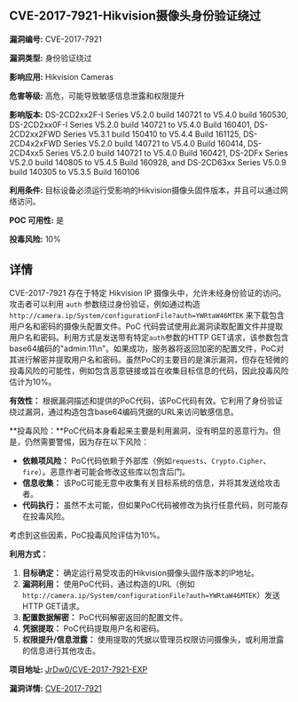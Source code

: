 ## CVE-2017-7921-Hikvision摄像头身份验证绕过

**漏洞编号:** CVE-2017-7921

**漏洞类型:** 身份验证绕过

**影响应用:** Hikvision Cameras

**危害等级:** 高危，可能导致敏感信息泄露和权限提升

**影响版本:** DS-2CD2xx2F-I Series V5.2.0 build 140721 to V5.4.0 build 160530, DS-2CD2xx0F-I Series V5.2.0 build 140721 to V5.4.0 Build 160401, DS-2CD2xx2FWD Series V5.3.1 build 150410 to V5.4.4 Build 161125, DS-2CD4x2xFWD Series V5.2.0 build 140721 to V5.4.0 Build 160414, DS-2CD4xx5 Series V5.2.0 build 140721 to V5.4.0 Build 160421, DS-2DFx Series V5.2.0 build 140805 to V5.4.5 Build 160928, and DS-2CD63xx Series V5.0.9 build 140305 to V5.3.5 Build 160106

**利用条件:** 目标设备必须运行受影响的Hikvision摄像头固件版本，并且可以通过网络访问。

**POC 可用性:** 是

**投毒风险:** 10%

## 详情

CVE-2017-7921 存在于特定 Hikvision IP 摄像头中，允许未经身份验证的访问。攻击者可以利用 `auth` 参数绕过身份验证，例如通过构造 `http://camera.ip/System/configurationFile?auth=YWRtaW46MTEK`  来下载包含用户名和密码的摄像头配置文件。PoC 代码尝试使用此漏洞读取配置文件并提取用户名和密码。利用方式是发送带有特定`auth`参数的HTTP GET请求，该参数包含base64编码的"admin:11\n"。如果成功，服务器将返回加密的配置文件，PoC对其进行解密并提取用户名和密码。虽然PoC的主要目的是演示漏洞，但存在轻微的投毒风险的可能性，例如包含恶意链接或旨在收集目标信息的代码，因此投毒风险估计为10%。

**有效性：** 根据漏洞描述和提供的PoC代码，该PoC代码有效。它利用了身份验证绕过漏洞，通过构造包含base64编码凭据的URL来访问敏感信息。

**投毒风险：**PoC代码本身看起来主要是利用漏洞，没有明显的恶意行为。但是，仍然需要警惕，因为存在以下风险：

*   **依赖项风险：** PoC代码依赖于外部库（例如`requests`、`Crypto.Cipher`、`fire`）。恶意作者可能会修改这些库以包含后门。
*   **信息收集：** 该PoC可能无意中收集有关目标系统的信息，并将其发送给攻击者。
*   **代码执行：** 虽然不太可能，但如果PoC代码被修改为执行任意代码，则可能存在投毒风险。

考虑到这些因素，PoC投毒风险评估为10%。

**利用方式：**

1.  **目标确定：** 确定运行易受攻击的Hikvision摄像头固件版本的IP地址。
2.  **漏洞利用：** 使用PoC代码，通过构造的URL（例如`http://camera.ip/System/configurationFile?auth=YWRtaW46MTEK`）发送HTTP GET请求。
3.  **配置数据解密：** PoC代码解密返回的配置文件。
4.  **凭据提取：** PoC代码提取用户名和密码。
5.  **权限提升/信息泄露：** 使用提取的凭据以管理员权限访问摄像头，或利用泄露的信息进行其他攻击。

**项目地址:** [JrDw0/CVE-2017-7921-EXP](https://github.com/JrDw0/CVE-2017-7921-EXP)

**漏洞详情:** [CVE-2017-7921](https://nvd.nist.gov/vuln/detail/CVE-2017-7921)